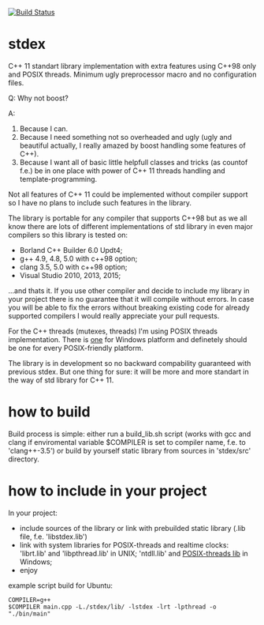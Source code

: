 [![Build Status](https://travis-ci.org/oktonion/stdex.svg?branch=tests)](https://travis-ci.org/oktonion/stdex)

# stdex
C++ 11 standart library implementation with extra features using C++98 only and POSIX threads. Minimum ugly preprocessor macro and no configuration files. 

Q: Why not boost?

A: 
1. Because I can.
2. Because I need something not so overheaded and ugly (ugly and beautiful actually, I really amazed by boost handling some features of C++).
3. Because I want all of basic little helpfull classes and tricks (as countof f.e.) be in one place with power of C++ 11 threads handling and template-programming.

Not all features of C++ 11 could be implemented without compiler support so I have no plans to include such features in the library.

The library is portable for any compiler that supports C++98 but as we all know there are lots of different implementations of std library in even major compilers so this library is tested on: 

* Borland C++ Builder 6.0 Updt4; 
* g++ 4.9, 4.8, 5.0 with c++98 option;
* clang 3.5, 5.0 with c++98 option;
* Visual Studio 2010, 2013, 2015;

...and thats it. If you use other compiler and decide to include my library in your project there is no guarantee that it will compile without errors. In case you will be able to fix the errors without breaking existing code for already supported compilers I would really appreciate your pull requests.

For the C++ threads (mutexes, threads) I'm using POSIX threads implementation. There is [one](https://github.com/GerHobbelt/pthread-win32 "I'm using this implementation") for Windows platform and definetely should be one for every POSIX-friendly platform.

The library is in development so no backward compability guaranteed with previous stdex. But one thing for sure: it will be more and more standart in the way of std library for C++ 11. 

# how to build
Build process is simple: either run a build_lib.sh script (works with gcc and clang if enviromental variable $COMPILER is set to compiler name, f.e. to 'clang++-3.5') or build by yourself static library from sources in 'stdex/src' directory.

# how to include in your project
In your project: 
* include sources of the library or link with prebuilded static library (.lib file, f.e. 'libstdex.lib')
* link with system libraries for POSIX-threads and realtime clocks: 'librt.lib' and 'libpthread.lib' in UNIX; 'ntdll.lib' and [POSIX-threads lib](https://github.com/GerHobbelt/pthread-win32 "I'm using this implementation") in Windows;
* enjoy

example script build for Ubuntu:
```
COMPILER=g++
$COMPILER main.cpp -L./stdex/lib/ -lstdex -lrt -lpthread -o "./bin/main"
```
